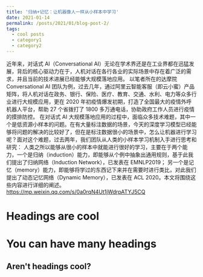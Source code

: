 ```yaml
---
title: '归纳+记忆：让机器像人一样从小样本中学习'
date: 2021-01-14
permalink: /posts/2021/01/blog-post-2/
tags:
  - cool posts
  - category1
  - category2
---
```



近年来，对话式 AI（Conversational AI）无论在学术界还是在工业界都在迅猛发展，背后的核心驱动力在于，人机对话在各行各业的实际场景中存在着广泛的需求，并且当前的技术进展已经能够大规模落地应用。
以笔者所在的达摩院 Conversational AI 团队为例，过去几年，通过阿里云智能客服（即云小蜜）产品矩阵，将人机对话在政务、银行、保险、医疗、教育、交通、水利、电力等众多行业进行大规模应用，更在 2020 年初疫情爆发初期，打造了全国最大的疫情外呼机器人平台，帮助 27 个省拨打了 1800 多万通电话，协助政府工作人员进行疫情的摸排防控。
在对话式 AI 大规模落地应用的过程中，面临众多技术难题，其中一个是低资源小样本的问题。在有大量标注数据的场景，今天的深度学习模型已经能够将问题的解决的比较好了，但在是标注数据很小的场景中，怎么让机器进行学习呢？面对这个难题，过去两年，我们团队从人类的小样本学习机制入手进行思考和研究：
人类之所以能够从很小的样本中就能进行很好的学习，主要在于两个能力，一个是归纳（induction）能力，即能够从个例中抽象出通用规则，基于此我们提出了归纳网络（Induction Network），已发表在 EMNLP2019；
另一个是记忆（memory）能力，即能够将学过的东西记下来并在需要时进行类比，对此我们提出了动态记忆网络（Dynamic Memory），已发表在 ACL 2020。本文将围绕这些内容进行详细的阐述。
https://mp.weixin.qq.com/s/0a0rqN4Ut1jWdrpATYJ5CQ

Headings are cool
======

You can have many headings
======

Aren't headings cool?
------

